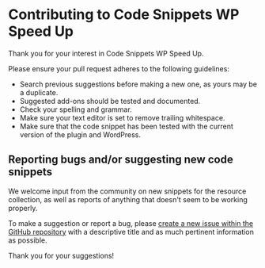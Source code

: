 # Contributing to Code Snippets WP Speed Up

Thank you for your interest in Code Snippets WP Speed Up.

Please ensure your pull request adheres to the following guidelines:

- Search previous suggestions before making a new one, as yours may be a duplicate.
- Suggested add-ons should be tested and documented.
- Check your spelling and grammar.
- Make sure your text editor is set to remove trailing whitespace.
- Make sure that the code snippet has been tested with the current version of the plugin and WordPress.

## Reporting bugs and/or suggesting new code snippets

We welcome input from the community on new snippets for the resource collection, as well as reports of anything that doesn't seem to be working properly.

To make a suggestion or report a bug, please [create a new issue within the GitHub repository](https://github.com/lukecav/code-snippets-wp-speed-up/issues/new) with a descriptive title and as much pertinent information as possible.

Thank you for your suggestions!
